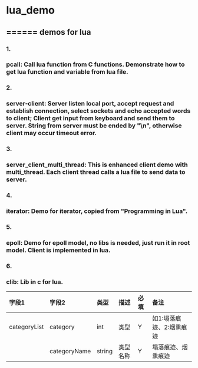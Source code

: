# lua_demo
======
demos for lua
------
### 1.<br />
### pcall: Call lua function from C functions. Demonstrate how to get lua function and variable from lua file.
### 2.<br />
### server-client: Server listen local port, accept request and establish connection, select sockets and echo		accepted words to client; Client get input from keyboard and send them to server. String from server must be ended by "\n", otherwise client may occur timeout error.
### 3.<br />
### server_client_multi_thread: This is enhanced client demo with multi_thread. Each client thread calls a lua file to send data to server.
### 4.<br />
### iterator: Demo for iterator, copied from "Programming in Lua".
### 5.<br />
### epoll: Demo for epoll model, no libs is needed, just run it in root model. Client is implemented in lua.
### 6.<br />
### clib: Lib in c for lua.


|字段1|字段2|	类型	|描述	|必填|	备注|
|:---|:---|:---|:---|:---|:---|
|categoryList|category	|int|	类型|	Y	|如1:塌落痕迹、2:烟熏痕迹|
||categoryName	|string|	类型名称|	Y	|塌落痕迹、烟熏痕迹|
